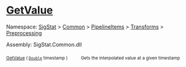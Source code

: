 # [GetValue](./LinearInterpolation-100663765.md)

Namespace: [SigStat]() > [Common](./../../../../README.md) > [PipelineItems]() > [Transforms]() > [Preprocessing](./../README.md)

Assembly: SigStat.Common.dll

<sub>[GetValue](./LinearInterpolation-100663765.md) ( [`Double`](https://docs.microsoft.com/en-us/dotnet/api/System.Double) timestamp )</sub>&nbsp;&nbsp;&nbsp;&nbsp;&nbsp;&nbsp;&nbsp;&nbsp;&nbsp;<sub>Gets the interpolated value at a given timestamp</sub>
